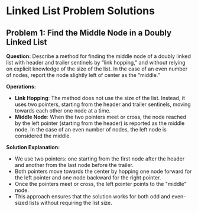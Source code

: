 # Linked List Problem Solutions

## Problem 1: Find the Middle Node in a Doubly Linked List

**Question:**
Describe a method for finding the middle node of a doubly linked list with header and trailer sentinels by “link hopping,” and without relying on explicit knowledge of the size of the list. In the case of an even number of nodes, report the node slightly left of center as the “middle.”

**Operations:**
- **Link Hopping**: The method does not use the size of the list. Instead, it uses two pointers, starting from the header and trailer sentinels, moving towards each other one node at a time.
- **Middle Node**: When the two pointers meet or cross, the node reached by the left pointer (starting from the header) is reported as the middle node. In the case of an even number of nodes, the left node is considered the middle.

**Solution Explanation:**
- We use two pointers: one starting from the first node after the header and another from the last node before the trailer.
- Both pointers move towards the center by hopping one node forward for the left pointer and one node backward for the right pointer.
- Once the pointers meet or cross, the left pointer points to the "middle" node.
- This approach ensures that the solution works for both odd and even-sized lists without requiring the list size.

